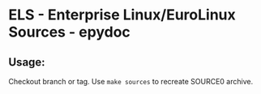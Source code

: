 # ELS - Enterprise Linux/EuroLinux Sources - epydoc
 
## Usage:
  Checkout branch or tag. Use `make sources` to recreate  SOURCE0 archive.
